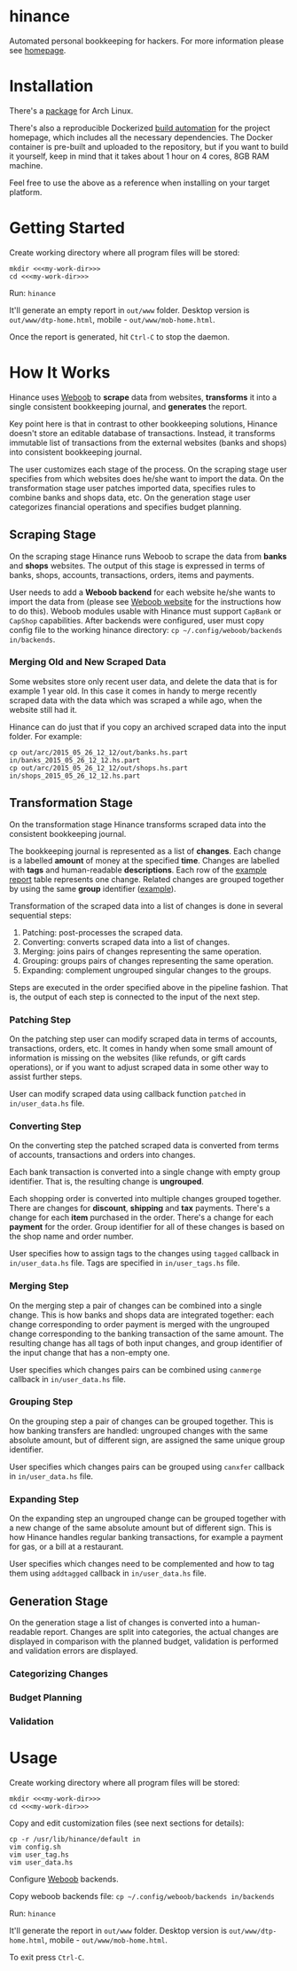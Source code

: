 # hinance

Automated personal bookkeeping for hackers.
For more information please see [homepage](http://www.hinance.org).

# Installation

There's a [package](https://aur.archlinux.org/packages/hinance) for Arch Linux.

There's also a reproducible Dockerized
[build automation](https://github.com/hinance/www) for the project homepage,
which includes all the necessary dependencies.
The Docker container is pre-built and uploaded to the repository, but if you
want to build it yourself, keep in mind that it takes about 1 hour on 4 cores,
8GB RAM machine.

Feel free to use the above as a reference when installing on your target
platform.

# Getting Started

Create working directory where all program files will be stored:
```
mkdir <<<my-work-dir>>>
cd <<<my-work-dir>>>
```

Run: `hinance`

It'll generate an empty report in `out/www` folder.
Desktop version is `out/www/dtp-home.html`, mobile - `out/www/mob-home.html`.

Once the report is generated, hit `Ctrl-C` to stop the daemon.

# How It Works

Hinance uses [Weboob](http://weboob.org) to **scrape** data from websites,
**transforms** it into a single consistent bookkeeping journal, and
**generates** the report.

Key point here is that in contrast to other bookkeeping solutions, Hinance
doesn't store an editable database of transactions.
Instead, it transforms immutable list of transactions from the external
websites (banks and shops) into consistent bookkeeping journal.

The user customizes each stage of the process.
On the scraping stage user specifies from which websites does he/she want to
import the data.
On the transformation stage user patches imported data, specifies rules to
combine banks and shops data, etc.
On the generation stage user categorizes financial operations and
specifies budget planning.

## Scraping Stage

On the scraping stage Hinance runs Weboob to scrape the data from **banks** and
**shops** websites.
The output of this stage is expressed in terms of banks, shops, accounts,
transactions, orders, items and payments.

User needs to add a **Weboob backend** for each website he/she wants
to import the data from
(please see [Weboob website](http://weboob.org/modules) for the instructions
how to do this).
Weboob modules usable with Hinance must support `CapBank` or `CapShop`
capabilities.
After backends were configured, user must copy config file to the working
hinance directory: `cp ~/.config/weboob/backends in/backends`.

### Merging Old and New Scraped Data

Some websites store only recent user data, and delete the data that is for
example 1 year old.
In this case it comes in handy to merge recently scraped data with the data
which was scraped a while ago, when the website still had it.

Hinance can do just that if you copy an archived scraped data into the input
folder. For example:

```
cp out/arc/2015_05_26_12_12/out/banks.hs.part in/banks_2015_05_26_12_12.hs.part
cp out/arc/2015_05_26_12_12/out/shops.hs.part in/shops_2015_05_26_12_12.hs.part
```

## Transformation Stage

On the transformation stage Hinance transforms scraped data into the
consistent bookkeeping journal.

The bookkeeping journal is represented as a list of **changes**.
Each change is a labelled **amount** of money at the specified **time**.
Changes are labelled with **tags** and human-readable **descriptions**.
Each row of the
[example report](http://www.hinance.org/examples/max/out/www/dtp-slice0-step5605201-ofs0-col15-cat4.html)
table represents one change.
Related changes are grouped together by using the same **group** identifier
([example](http://www.hinance.org/examples/max/out/www/dtp-group1062.html)).

Transformation of the scraped data into a list of changes is done in several
sequential steps:

1. Patching: post-processes the scraped data.
2. Converting: converts scraped data into a list of changes.
3. Merging: joins pairs of changes representing the same operation.
4. Grouping: groups pairs of changes representing the same operation.
5. Expanding: complement ungrouped singular changes to the groups.

Steps are executed in the order specified above in the pipeline fashion.
That is, the output of each step is connected to the input of the next step.

### Patching Step

On the patching step user can modify scraped data in terms of accounts,
transactions, orders, etc.
It comes in handy when some small amount of information is missing on the
websites (like refunds, or gift cards operations), or if you want to adjust
scraped data in some other way to assist further steps.

User can modify scraped data using callback function `patched` in
`in/user_data.hs` file.

### Converting Step

On the converting step the patched scraped data is converted from terms of
accounts, transactions and orders into changes.

Each bank transaction is converted into a single change with empty group
identifier. That is, the resulting change is **ungrouped**.

Each shopping order is converted into multiple changes grouped together.
There are changes for **discount**, **shipping** and **tax** payments.
There's a change for each **item** purchased in the order.
There's a change for each **payment** for the order.
Group identifier for all of these changes is based on the shop name and
order number.

User specifies how to assign tags to the changes using `tagged` callback in
`in/user_data.hs` file.
Tags are specified in `in/user_tags.hs` file.

### Merging Step

On the merging step a pair of changes can be combined into a single change.
This is how banks and shops data are integrated together:
each change corresponding to order payment is merged with the ungrouped change
corresponding to the banking transaction of the same amount.
The resulting change has all tags of both input changes, and group identifier
of the input change that has a non-empty one.

User specifies which changes pairs can be combined using `canmerge` callback
in `in/user_data.hs` file.

### Grouping Step

On the grouping step a pair of changes can be grouped together.
This is how banking transfers are handled:
ungrouped changes with the same absolute amount, but of different sign, are
assigned the same unique group identifier.

User specifies which changes pairs can be grouped using `canxfer` callback
in `in/user_data.hs` file.

### Expanding Step

On the expanding step an ungrouped change can be grouped together with a new
change of the same absolute amount but of different sign.
This is how Hinance handles regular banking transactions, for example
a payment for gas, or a bill at a restaurant.

User specifies which changes need to be complemented and how to tag them
using `addtagged` callback in `in/user_data.hs` file.

## Generation Stage

On the generation stage a list of changes is converted into a human-readable
report.
Changes are split into categories, the actual changes are displayed
in comparison with the planned budget, validation is performed and validation
errors are displayed.

### Categorizing Changes

### Budget Planning

### Validation

# Usage

Create working directory where all program files will be stored:
```
mkdir <<<my-work-dir>>>
cd <<<my-work-dir>>>
```

Copy and edit customization files (see next sections for details):
```
cp -r /usr/lib/hinance/default in
vim config.sh
vim user_tag.hs
vim user_data.hs
```

Configure [Weboob](http://weboob.org) backends.

Copy weboob backends file: `cp ~/.config/weboob/backends in/backends`

Run: `hinance`

It'll generate the report in `out/www` folder.
Desktop version is `out/www/dtp-home.html`, mobile - `out/www/mob-home.html`.

To exit press `Ctrl-C`.
